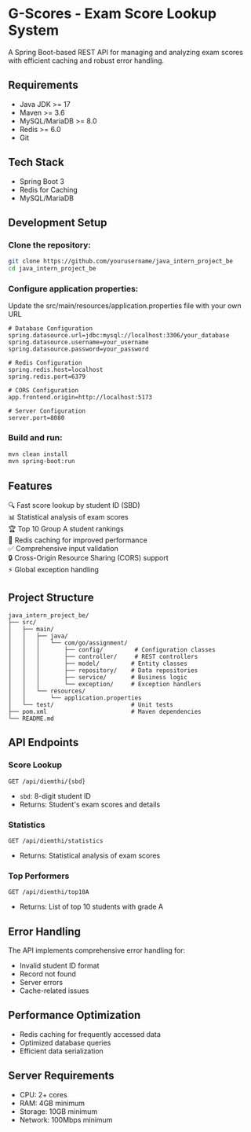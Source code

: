 # G-Scores - Exam Score Lookup System

A Spring Boot-based REST API for managing and analyzing exam scores with efficient caching and robust error handling.

## Requirements

- Java JDK >= 17
- Maven >= 3.6
- MySQL/MariaDB >= 8.0
- Redis >= 6.0
- Git

## Tech Stack

- Spring Boot 3
- Redis for Caching
- MySQL/MariaDB

## Development Setup

### Clone the repository:

```bash
git clone https://github.com/yourusername/java_intern_project_be
cd java_intern_project_be
```

### Configure application properties:

Update the src/main/resources/application.properties file with your own URL

```properties
# Database Configuration
spring.datasource.url=jdbc:mysql://localhost:3306/your_database
spring.datasource.username=your_username
spring.datasource.password=your_password

# Redis Configuration
spring.redis.host=localhost
spring.redis.port=6379

# CORS Configuration
app.frontend.origin=http://localhost:5173

# Server Configuration
server.port=8080
```

### Build and run:

```bash
mvn clean install
mvn spring-boot:run
```

## Features

🔍 Fast score lookup by student ID (SBD)  
📊 Statistical analysis of exam scores  
🏆 Top 10 Group A student rankings  
💾 Redis caching for improved performance  
✅ Comprehensive input validation  
🔒 Cross-Origin Resource Sharing (CORS) support  
⚡ Global exception handling

## Project Structure

```
java_intern_project_be/
├── src/
│   ├── main/
│   │   ├── java/
│   │   │   └── com/go/assignment/
│   │   │       ├── config/         # Configuration classes
│   │   │       ├── controller/     # REST controllers
│   │   │       ├── model/         # Entity classes
│   │   │       ├── repository/    # Data repositories
│   │   │       ├── service/       # Business logic
│   │   │       └── exception/     # Exception handlers
│   │   └── resources/
│   │       └── application.properties
│   └── test/                      # Unit tests
├── pom.xml                        # Maven dependencies
└── README.md
```

## API Endpoints

### Score Lookup

```http
GET /api/diemthi/{sbd}
```

- `sbd`: 8-digit student ID
- Returns: Student's exam scores and details

### Statistics

```http
GET /api/diemthi/statistics
```

- Returns: Statistical analysis of exam scores

### Top Performers

```http
GET /api/diemthi/top10A
```

- Returns: List of top 10 students with grade A

## Error Handling

The API implements comprehensive error handling for:

- Invalid student ID format
- Record not found
- Server errors
- Cache-related issues

## Performance Optimization

- Redis caching for frequently accessed data
- Optimized database queries
- Efficient data serialization

## Server Requirements

- CPU: 2+ cores
- RAM: 4GB minimum
- Storage: 10GB minimum
- Network: 100Mbps minimum
